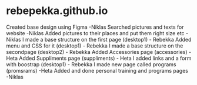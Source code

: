 # rebepekka.github.io
Created base design using Figma -Niklas
Searched pictures and texts for website -Niklas
Added pictures to their places and put them right size etc -Niklas
I made a base structure on the first page (desktop1) - Rebekka
Added menu and CSS for it (desktop1) - Rebekka
I made a base structure on the secondpage (desktop2) - Rebekka
Added Accessories page (accessories) - Heta
Added Suppliments page (suppliments) - Heta
I added links and a form with boostrap (desktop1) - Rebekka
I made new page called programs (promsrams) -Heta
Added and done personal training and programs pages -Niklas
